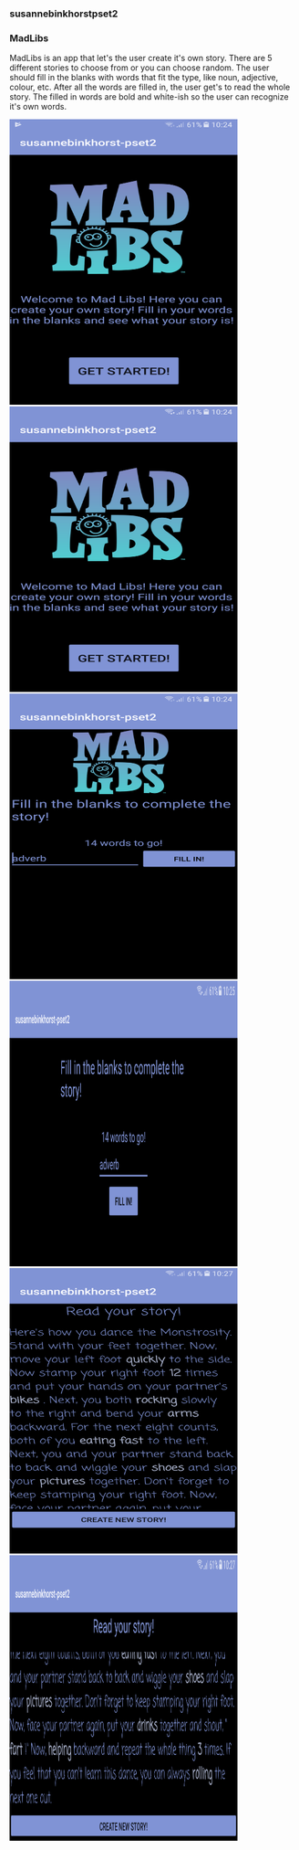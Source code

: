 ### susannebinkhorstpset2
### MadLibs

MadLibs is an app that let's the user create it's own story. There are 5 different stories to choose
from or you can choose random. The user should fill in the blanks with words that fit the type, like noun, 
adjective, colour, etc. After all the words are filled in, the user get's to read the whole story. The 
filled in words are bold and white-ish so the user can recognize it's own words.

<img src="doc/Screenshot_20171110-102429.png" alt="screenshot" width="400" height="500"/>
<img src="doc/Screenshot_20171110-102434.png" alt="screenshot" width="400" height="500"/>
<img src="doc/Screenshot_20171110-102452.png" alt="screenshot" width="400" height="500"/>
<img src="doc/Screenshot_20171110-102503.png" alt="screenshot" width="400" height="500"/>
<img src="doc/Screenshot_20171110-102721.png" alt="screenshot" width="400" height="500"/>
<img src="doc/Screenshot_20171110-102732.png" alt="screenshot" width="400" height="500"/>
